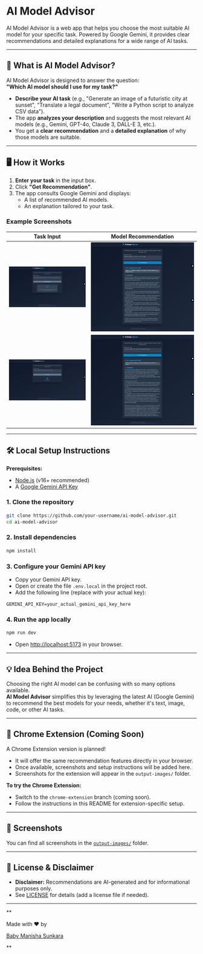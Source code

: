 # AI Model Advisor

AI Model Advisor is a web app that helps you choose the most suitable AI model for your specific task. Powered by Google Gemini, it provides clear recommendations and detailed explanations for a wide range of AI tasks.

---

## 🚀 What is AI Model Advisor?

AI Model Advisor is designed to answer the question:  
**"Which AI model should I use for my task?"**

- **Describe your AI task** (e.g., "Generate an image of a futuristic city at sunset", "Translate a legal document", "Write a Python script to analyze CSV data").
- The app **analyzes your description** and suggests the most relevant AI models (e.g., Gemini, GPT-4o, Claude 3, DALL-E 3, etc.).
- You get a **clear recommendation** and a **detailed explanation** of why those models are suitable.

---

## 🖥️ How it Works

1. **Enter your task** in the input box.
2. Click **"Get Recommendation"**.
3. The app consults Google Gemini and displays:
   - A list of recommended AI models.
   - An explanation tailored to your task.

### Example Screenshots

| Task Input | Model Recommendation |
|------------|---------------------|
| ![Web App Screenshot 1](output-images/web-app-0.png) | ![Web App Screenshot 2](output-images/web-app-1.png) |
| ![Web App Screenshot 1](output-images/web-app-2.png) | ![Web App Screenshot 2](output-images/web-app-2-1.png) |

---

## 🛠️ Local Setup Instructions

**Prerequisites:**  
- [Node.js](https://nodejs.org/) (v16+ recommended)
- A [Google Gemini API Key](https://aistudio.google.com/app/apikey)

### 1. Clone the repository

```sh
git clone https://github.com/your-username/ai-model-advisor.git
cd ai-model-advisor
```

### 2. Install dependencies

```sh
npm install
```

### 3. Configure your Gemini API key

- Copy your Gemini API key.
- Open or create the file `.env.local` in the project root.
- Add the following line (replace with your actual key):

```
GEMINI_API_KEY=your_actual_gemini_api_key_here
```

### 4. Run the app locally

```sh
npm run dev
```

- Open [http://localhost:5173](http://localhost:5173) in your browser.

---

## 💡 Idea Behind the Project

Choosing the right AI model can be confusing with so many options available.  
**AI Model Advisor** simplifies this by leveraging the latest AI (Google Gemini) to recommend the best models for your needs, whether it's text, image, code, or other AI tasks.

---

## 🧩 Chrome Extension (Coming Soon)

A Chrome Extension version is planned!  
- It will offer the same recommendation features directly in your browser.
- Once available, screenshots and setup instructions will be added here.
- Screenshots for the extension will appear in the `output-images/` folder.

**To try the Chrome Extension:**  
- Switch to the `chrome-extension` branch (coming soon).
- Follow the instructions in this README for extension-specific setup.

---

## 📸 Screenshots

You can find all screenshots in the [`output-images/`](output-images/) folder.

---

## 📝 License & Disclaimer

- **Disclaimer:** Recommendations are AI-generated and for informational purposes only.
- See [LICENSE](LICENSE) for details (add a license file if needed).

---

**

Made with ❤️ by 

[Baby Manisha Sunkara](https://babymanisha.com)

**
